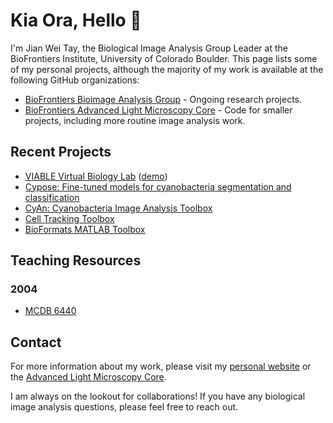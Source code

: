 # Kia Ora, Hello 👋

I'm Jian Wei Tay, the Biological Image Analysis Group Leader at the BioFrontiers Institute, University of Colorado Boulder. This page lists some of my personal projects, although the majority of my work is available at the following GitHub organizations:

* [BioFrontiers Bioimage Analysis Group](https://github.com/BioimageAnalysis) - Ongoing research projects.
* [BioFrontiers Advanced Light Microscopy Core](https://github.com/Biofrontiers-ALMC) - Code for smaller projects, including more routine image analysis work.

## Recent Projects
* [VIABLE Virtual Biology Lab](https://github.com/project-viable/viable-virtual-lab) ([demo](https://project-viable.github.io/viable-virtual-lab/export/VirtualLabExport.html))
* [Cypose: Fine-tuned models for cyanobacteria segmentation and classification](https://github.com/cameronlab/cypose)
* [CyAn: Cyanobacteria Image Analysis Toolbox](https://github.com/Biofrontiers-ALMC/CyAn)
* [Cell Tracking Toolbox](https://github.com/Biofrontiers-ALMC/cell-tracking-toolbox)
* [BioFormats MATLAB Toolbox](https://github.com/Biofrontiers-ALMC/bioformats-matlab)

## Teaching Resources

### 2004
* [MCDB 6440](https://qoi-course.github.io/mcdb-6440/)

## Contact

For more information about my work, please visit my [personal website](https://jianweitay.com) or the [Advanced Light Microscopy Core](https://advancedimaging.colorado.edu). 

I am always on the lookout for collaborations! If you have any biological image analysis questions, please feel free to reach out.

<!--
**jwtay1/jwtay1** is a ✨ _special_ ✨ repository because its `README.md` (this file) appears on your GitHub profile.

Here are some ideas to get you started:

- 🔭 I’m currently working on ...
- 🌱 I’m currently learning ...
- 👯 I’m looking to collaborate on ...
- 🤔 I’m looking for help with ...
- 💬 Ask me about ...
- 📫 How to reach me: ...
- 😄 Pronouns: ...
- ⚡ Fun fact: ...
-->
